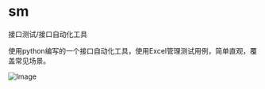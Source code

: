 # sm
接口测试/接口自动化工具

使用python编写的一个接口自动化工具，使用Excel管理测试用例，简单直观，覆盖常见场景。


![Image](https://github.com/tianfuzhiguo/sm/blob/master/20200601100509235.png)
